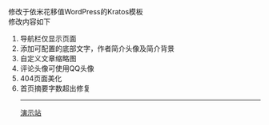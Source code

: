 修改于依米花移值WordPress的Kratos模板  
修改内容如下  
1. 导航栏仅显示页面
2. 添加可配置的底部文字，作者简介头像及简介背景
3. 自定义文章缩略图
4. 评论头像可使用QQ头像  
5. 404页面美化
6. 首页摘要字数超出修复
    ___
   [演示站](https://www.chengzhi233.cn/)